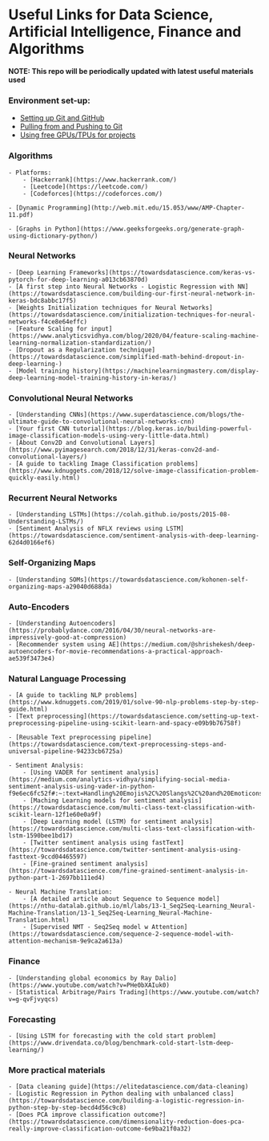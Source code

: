 # Useful Links for Data Science, Artificial Intelligence, Finance and Algorithms
**NOTE: This repo will be periodically updated with latest useful materials used**

### Environment set-up:
- [Setting up Git and GitHub](https://towardsdatascience.com/getting-started-with-git-and-github-6fcd0f2d4ac6)
- [Pulling from and Pushing to Git](https://www.datacamp.com/community/tutorials/git-push-pull)
- [Using free GPUs/TPUs for projects](https://towardsdatascience.com/training-machine-learning-models-online-for-free-gpu-tpu-enabled-5def6a5c1ce3)

### Algorithms
	- Platforms: 
		- [Hackerrank](https://www.hackerrank.com/)
		- [Leetcode](https://leetcode.com/)
		- [Codeforces](https://codeforces.com/)
		
	- [Dynamic Programming](http://web.mit.edu/15.053/www/AMP-Chapter-11.pdf)
	
	- [Graphs in Python](https://www.geeksforgeeks.org/generate-graph-using-dictionary-python/)
	
### Neural Networks
	- [Deep Learning Frameworks](https://towardsdatascience.com/keras-vs-pytorch-for-deep-learning-a013cb63870d)
	- [A first step into Neural Networks - Logistic Regression with NN](https://towardsdatascience.com/building-our-first-neural-network-in-keras-bdc8abbc17f5)
	- [Weights Initialization techniques for Neural Networks](https://towardsdatascience.com/initialization-techniques-for-neural-networks-f4ce8e64effc)
	- [Feature Scaling for input](https://www.analyticsvidhya.com/blog/2020/04/feature-scaling-machine-learning-normalization-standardization/)
	- [Dropout as a Regularization technique](https://towardsdatascience.com/simplified-math-behind-dropout-in-deep-learning-)
	- [Model training history](https://machinelearningmastery.com/display-deep-learning-model-training-history-in-keras/)
	
### Convolutional Neural Networks
	- [Understanding CNNs](https://www.superdatascience.com/blogs/the-ultimate-guide-to-convolutional-neural-networks-cnn)
	- [Your first CNN tutorial](https://blog.keras.io/building-powerful-image-classification-models-using-very-little-data.html)
	- [About Conv2D and Convolutional Layers](https://www.pyimagesearch.com/2018/12/31/keras-conv2d-and-convolutional-layers/)
	- [A guide to tackling Image Classification problems](https://www.kdnuggets.com/2018/12/solve-image-classification-problem-quickly-easily.html)
	
### Recurrent Neural Networks
	- [Understanding LSTMs](https://colah.github.io/posts/2015-08-Understanding-LSTMs/)
	- [Sentiment Analysis of NFLX reviews using LSTM](https://towardsdatascience.com/sentiment-analysis-with-deep-learning-62d4d0166ef6)
	
### Self-Organizing Maps
	- [Understanding SOMs](https://towardsdatascience.com/kohonen-self-organizing-maps-a29040d688da)
	
### Auto-Encoders
	- [Understanding Autoencoders](https://probablydance.com/2016/04/30/neural-networks-are-impressively-good-at-compression)
	- [Recommender system using AE](https://medium.com/@shrishekesh/deep-autoencoders-for-movie-recommendations-a-practical-approach-ae539f3473e4)

### Natural Language Processing
	- [A guide to tackling NLP problems](https://www.kdnuggets.com/2019/01/solve-90-nlp-problems-step-by-step-guide.html)
	- [Text preprocessing](https://towardsdatascience.com/setting-up-text-preprocessing-pipeline-using-scikit-learn-and-spacy-e09b9b76758f)
	
	- [Reusable Text preprocessing pipeline](https://towardsdatascience.com/text-preprocessing-steps-and-universal-pipeline-94233cb6725a)
	
	- Sentiment Analysis:
		- [Using VADER for sentiment analysis](https://medium.com/analytics-vidhya/simplifying-social-media-sentiment-analysis-using-vader-in-python-f9e6ec6fc52f#:~:text=Handling%20Emojis%2C%20Slangs%2C%20and%20Emoticons,slangs%2C%20and%20acronyms%20in%20sentences)
		- [Maching Learning models for sentiment analysis](https://towardsdatascience.com/multi-class-text-classification-with-scikit-learn-12f1e60e0a9f)
		- [Deep Learning model (LSTM) for sentiment analysis](https://towardsdatascience.com/multi-class-text-classification-with-lstm-1590bee1bd17)
		- [Twitter sentiment analysis using fastText](https://towardsdatascience.com/twitter-sentiment-analysis-using-fasttext-9ccd04465597)
		- [Fine-grained sentiment analysis](https://towardsdatascience.com/fine-grained-sentiment-analysis-in-python-part-1-2697bb111ed4)
		
	- Neural Machine Translation:
		- [A detailed article about Sequence to Sequence model](https://nthu-datalab.github.io/ml/labs/13-1_Seq2Seq-Learning_Neural-Machine-Translation/13-1_Seq2Seq-Learning_Neural-Machine-Translation.html)
		- [Supervised NMT - Seq2Seq model w Attention](https://towardsdatascience.com/sequence-2-sequence-model-with-attention-mechanism-9e9ca2a613a)

### Finance
	- [Understanding global economics by Ray Dalio](https://www.youtube.com/watch?v=PHe0bXAIuk0)
	- [Statistical Arbitrage/Pairs Trading](https://www.youtube.com/watch?v=g-qvFjvyqcs)
	
### Forecasting
	- [Using LSTM for forecasting with the cold start problem](https://www.drivendata.co/blog/benchmark-cold-start-lstm-deep-learning/)
	
### More practical materials
	- [Data cleaning guide](https://elitedatascience.com/data-cleaning)
	- [Logistic Regression in Python dealing with unbalanced class](https://towardsdatascience.com/building-a-logistic-regression-in-python-step-by-step-becd4d56c9c8)
	- [Does PCA improve classification outcome?](https://towardsdatascience.com/dimensionality-reduction-does-pca-really-improve-classification-outcome-6e9ba21f0a32)